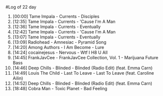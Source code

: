 #Log of 22 day

1. [00:00] Tame Impala - Currents - Disciples
1. [12:35] Tame Impala - Currents - 'Cause I'm A Man
1. [12:36] Tame Impala - Currents - Eventually
1. [12:42] Tame Impala - Currents - 'Cause I'm A Man
1. [13:07] Tame Impala - Currents - Eventually
1. [13:09] Radiohead - Amnesiac - Pyramid Song
1. [14:20] Among Authors - I Am Become - Lure
1. [14:24] cocainejesus - Nervous - Wtf I H8 U All
1. [14:45] FrankJavCee - FrankJavCee Collection, Vol. 1 - Marijuana Future Bass
1. [14:46] Deep Chills - Blinded - Blinded (Radio Edit) (feat. Emma Carn)
1. [14:49] Louis The Child - Last To Leave - Last To Leave (feat. Caroline Ailin)
1. [14:52] Deep Chills - Blinded - Blinded (Radio Edit) (feat. Emma Carn)
1. [18:48] Cobra Man - Toxic Planet - Bad Feeling
